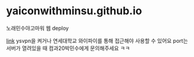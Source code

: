 # yaiconwithminsu.github.io
노래민수야고마워 웹 deploy

[link](https://yaiconwithminsu.github.io/)
ysvpn을 켜거나 연세대학교 와이파이를 통해 접근해야 사용할 수 있어요
port는 서버가 열려있을 때 컴과20박민수에게 문의해주세요 ㅋㅋ
